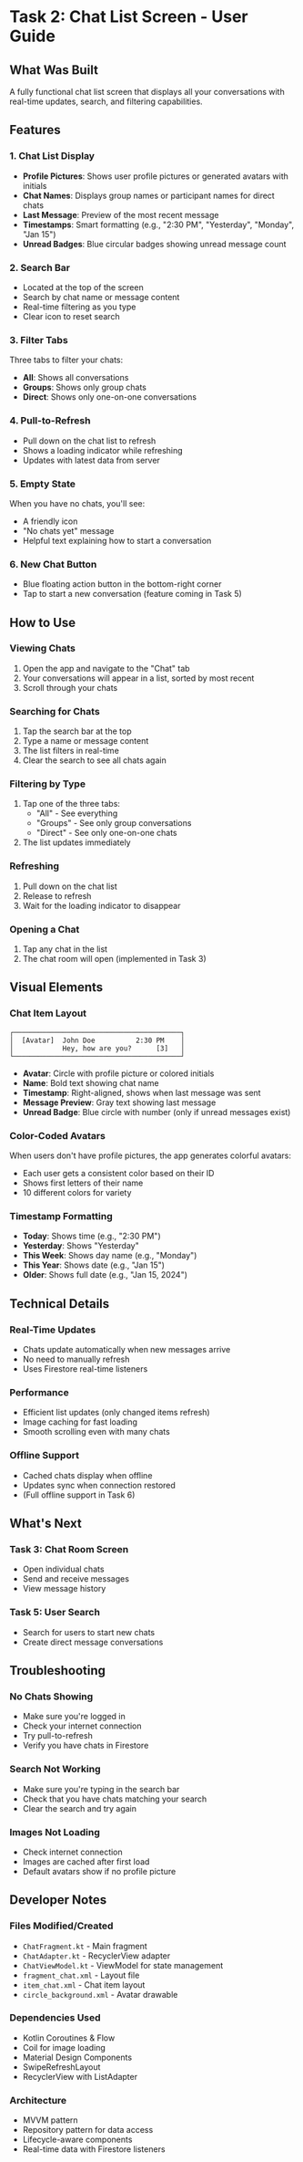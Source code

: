 # Task 2: Chat List Screen - User Guide

## What Was Built

A fully functional chat list screen that displays all your conversations with real-time updates, search, and filtering capabilities.

## Features

### 1. Chat List Display
- **Profile Pictures**: Shows user profile pictures or generated avatars with initials
- **Chat Names**: Displays group names or participant names for direct chats
- **Last Message**: Preview of the most recent message
- **Timestamps**: Smart formatting (e.g., "2:30 PM", "Yesterday", "Monday", "Jan 15")
- **Unread Badges**: Blue circular badges showing unread message count

### 2. Search Bar
- Located at the top of the screen
- Search by chat name or message content
- Real-time filtering as you type
- Clear icon to reset search

### 3. Filter Tabs
Three tabs to filter your chats:
- **All**: Shows all conversations
- **Groups**: Shows only group chats
- **Direct**: Shows only one-on-one conversations

### 4. Pull-to-Refresh
- Pull down on the chat list to refresh
- Shows a loading indicator while refreshing
- Updates with latest data from server

### 5. Empty State
When you have no chats, you'll see:
- A friendly icon
- "No chats yet" message
- Helpful text explaining how to start a conversation

### 6. New Chat Button
- Blue floating action button in the bottom-right corner
- Tap to start a new conversation (feature coming in Task 5)

## How to Use

### Viewing Chats
1. Open the app and navigate to the "Chat" tab
2. Your conversations will appear in a list, sorted by most recent
3. Scroll through your chats

### Searching for Chats
1. Tap the search bar at the top
2. Type a name or message content
3. The list filters in real-time
4. Clear the search to see all chats again

### Filtering by Type
1. Tap one of the three tabs:
   - "All" - See everything
   - "Groups" - See only group conversations
   - "Direct" - See only one-on-one chats
2. The list updates immediately

### Refreshing
1. Pull down on the chat list
2. Release to refresh
3. Wait for the loading indicator to disappear

### Opening a Chat
1. Tap any chat in the list
2. The chat room will open (implemented in Task 3)

## Visual Elements

### Chat Item Layout
```
┌─────────────────────────────────────────┐
│  [Avatar]  John Doe          2:30 PM    │
│            Hey, how are you?      [3]   │
└─────────────────────────────────────────┘
```

- **Avatar**: Circle with profile picture or colored initials
- **Name**: Bold text showing chat name
- **Timestamp**: Right-aligned, shows when last message was sent
- **Message Preview**: Gray text showing last message
- **Unread Badge**: Blue circle with number (only if unread messages exist)

### Color-Coded Avatars
When users don't have profile pictures, the app generates colorful avatars:
- Each user gets a consistent color based on their ID
- Shows first letters of their name
- 10 different colors for variety

### Timestamp Formatting
- **Today**: Shows time (e.g., "2:30 PM")
- **Yesterday**: Shows "Yesterday"
- **This Week**: Shows day name (e.g., "Monday")
- **This Year**: Shows date (e.g., "Jan 15")
- **Older**: Shows full date (e.g., "Jan 15, 2024")

## Technical Details

### Real-Time Updates
- Chats update automatically when new messages arrive
- No need to manually refresh
- Uses Firestore real-time listeners

### Performance
- Efficient list updates (only changed items refresh)
- Image caching for fast loading
- Smooth scrolling even with many chats

### Offline Support
- Cached chats display when offline
- Updates sync when connection restored
- (Full offline support in Task 6)

## What's Next

### Task 3: Chat Room Screen
- Open individual chats
- Send and receive messages
- View message history

### Task 5: User Search
- Search for users to start new chats
- Create direct message conversations

## Troubleshooting

### No Chats Showing
- Make sure you're logged in
- Check your internet connection
- Try pull-to-refresh
- Verify you have chats in Firestore

### Search Not Working
- Make sure you're typing in the search bar
- Check that you have chats matching your search
- Clear the search and try again

### Images Not Loading
- Check internet connection
- Images are cached after first load
- Default avatars show if no profile picture

## Developer Notes

### Files Modified/Created
- `ChatFragment.kt` - Main fragment
- `ChatAdapter.kt` - RecyclerView adapter
- `ChatViewModel.kt` - ViewModel for state management
- `fragment_chat.xml` - Layout file
- `item_chat.xml` - Chat item layout
- `circle_background.xml` - Avatar drawable

### Dependencies Used
- Kotlin Coroutines & Flow
- Coil for image loading
- Material Design Components
- SwipeRefreshLayout
- RecyclerView with ListAdapter

### Architecture
- MVVM pattern
- Repository pattern for data access
- Lifecycle-aware components
- Real-time data with Firestore listeners
